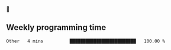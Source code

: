 🐸

## Weekly programming time
<!--START_SECTION:waka-->

```txt
Other   4 mins          █████████████████████████   100.00 %
```

<!--END_SECTION:waka-->

